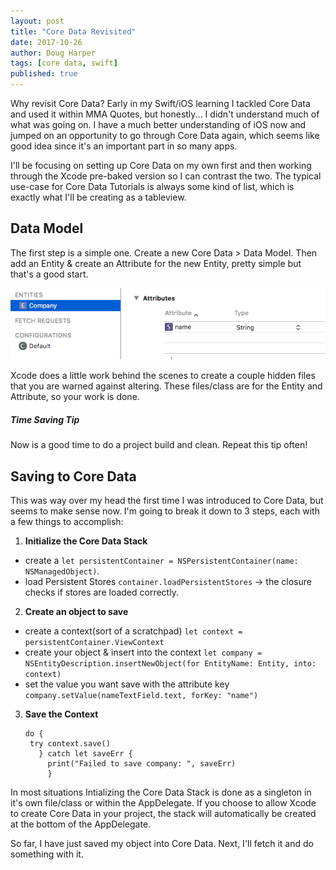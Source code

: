 ```yaml
---
layout: post
title: "Core Data Revisited"
date: 2017-10-26
author: Doug Harper
tags: [core data, swift]
published: true
---
```


Why revisit Core Data?  Early in my Swift/iOS learning I tackled Core Data and used it within MMA Quotes, but honestly... I didn't understand much of what was going on. I have a much better understanding of iOS now and jumped on an opportunity to go through Core Data again, which seems like good idea since it's an important part in so many apps.   

I'll be focusing on setting up Core Data on my own first and then working through the Xcode pre-baked version so I can contrast the two.  The typical use-case for Core Data Tutorials is always some kind of list, which is exactly what I'll be creating as a tableview.

## Data Model

The first step is a simple one.  Create a new Core Data > Data Model.  Then add an Entity & create an Attribute for the new Entity, pretty simple but that's a good start.  

![Core Data Entity & Attribute in Xcode](/images/coreDateEntityAttribute.png "Core Data Entity & Attribute in Xcode")

Xcode does a little work behind the scenes to create a couple hidden files that you are warned against altering.  These files/class are for the Entity and Attribute, so your work is done.  
<div class="note">
  <h5>Time Saving Tip</h5>
  <p>Now is a good time to do a project build and clean.  Repeat this tip often!</p>
</div>

## Saving to Core Data

This was way over my head the first time I was introduced to Core Data, but seems to make sense now.  I'm going to break it down to 3 steps, each with a few things to accomplish:

1. **Initialize the Core Data Stack**
 - create a `let persistentContainer = NSPersistentContainer(name: NSManagedObject)`.
 - load Persistent Stores `container.loadPersistentStores` -> the closure checks if stores are loaded correctly.
  
2. **Create an object to save**
 - create a context(sort of a scratchpad) `let context = persistentContainer.ViewContext`
 - create your object & insert into the context `let company = NSEntityDescription.insertNewObject(for EntityName: Entity, into: context)`
 - set the value you want save with the attribute key `company.setValue(nameTextField.text, forKey: "name")` 
  
3. **Save the Context**

       do {
        try context.save()
          } catch let saveErr {
            print("Failed to save company: ", saveErr)
            }
  
In most situations Intializing the Core Data Stack is done as a singleton in it's own file/class or within the AppDelegate.  If you choose to allow Xcode to create Core Data in your project, the stack will automatically be created at the bottom of the AppDelegate.

So far, I have just saved my object into Core Data. Next, I'll fetch it and do something with it.
  


